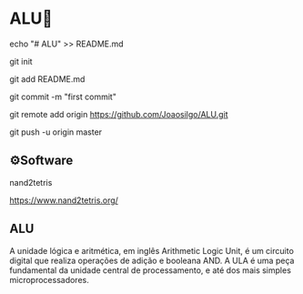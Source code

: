 # ALU🎯

echo "# ALU" >> README.md

git init

git add README.md

git commit -m "first commit"

git remote add origin https://github.com/Joaosilgo/ALU.git

git push -u origin master
                

## ⚙️Software 

nand2tetris

https://www.nand2tetris.org/

## ALU 

A unidade lógica e aritmética, em inglês Arithmetic Logic Unit, é um circuito digital que realiza operações de adição e booleana AND. A ULA é uma peça fundamental da unidade central de processamento, e até dos mais simples microprocessadores.
